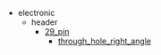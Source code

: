 * electronic
  * header
    * [29_pin](electronic/header/29_pin)
      * [through_hole_right_angle](electronic/header/29_pin/through_hole_right_angle)
